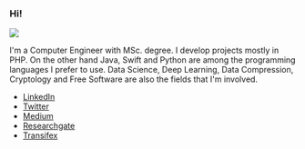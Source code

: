 ### Hi!

![](https://komarev.com/ghpvc/?username=emrejilta)

I'm a Computer Engineer with MSc. degree. I develop projects mostly in PHP. On the other hand Java, Swift and Python are among the programming languages I prefer to use. Data Science, Deep Learning, Data Compression, Cryptology and Free Software are also the fields that I'm involved. 

- [LinkedIn](https://www.linkedin.com/in/emrejilta)
- [Twitter](https://twitter.com/emrejilta)
- [Medium](https://medium.com/@emrejilta)
- [Researchgate](https://www.researchgate.net/profile/Emre_Jilta2)
- [Transifex](https://www.transifex.com/user/profile/emrejilta/)
